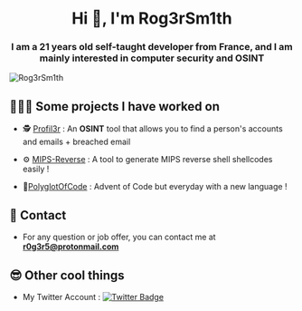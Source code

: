 <h1 align="center">Hi 👋, I'm Rog3rSm1th</h1>
<h3 align="center">I am a 21 years old self-taught developer from France, and I am mainly interested in computer security and OSINT</h3>

<p align="left"> <img src="https://komarev.com/ghpvc/?username=Rog3rSm1th" alt="Rog3rSm1th" /> </p>

##  👨🏻‍💻 Some projects I have worked on

- 🕵️ [Profil3r](https://github.com/Rog3rSm1th/Profil3r) :  An **OSINT** tool that allows you to find a person's accounts and emails + breached email

- ⚙️ [MIPS-Reverse](https://github.com/Rog3rSm1th/MIPS-Reverse) :  A tool to generate MIPS reverse shell shellcodes easily !

- 🎄[PolyglotOfCode](https://github.com/Rog3rSm1th/PolyglotOfCode) : Advent of Code but everyday with a new language !

##  📝 Contact 

-  For any question or job offer, you can contact me at  **r0g3r5@protonmail.com**

## 😎 Other cool things

- My Twitter Account : [![Twitter Badge](https://img.shields.io/badge/-@Rog3rSm1th-1ca0f1?style=flat-square&labelColor=1ca0f1&logo=twitter&logoColor=white&link=https://twitter.com/Rog3rSm1th)](https://twitter.com/Rog3rSm1th)
